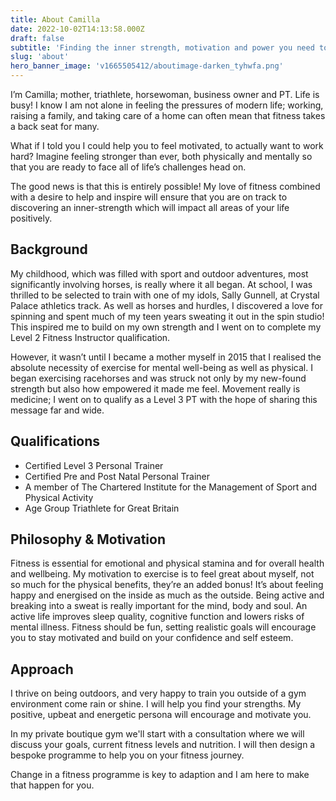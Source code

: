 ```yaml
---
title: About Camilla
date: 2022-10-02T14:13:58.000Z
draft: false
subtitle: 'Finding the inner strength, motivation and power you need to face life’s challenges.'
slug: 'about'
hero_banner_image: 'v1665505412/aboutimage-darken_tyhwfa.png'
---
```


I’m Camilla; mother, triathlete, horsewoman, business owner and PT. Life is busy! I know I am not alone in feeling the pressures of modern life; working, raising a family, and taking care of a home can often mean that fitness takes a back seat for many.

What if I told you I could help you to feel motivated, to actually want to work hard? Imagine feeling stronger than ever, both physically and mentally so that you are ready to face all of life’s challenges head on.

The good news is that this is entirely possible! My love of fitness combined with a desire to help and inspire will ensure that you are on track to discovering an inner-strength which will impact all areas of your life positively.

## Background

My childhood, which was filled with sport and outdoor adventures,
most significantly involving horses, is really where it all began.
At school, I was thrilled to be selected to train with one of my
idols, Sally Gunnell, at Crystal Palace athletics track.
As well as horses and hurdles, I discovered a love for spinning
and spent much of my teen years sweating it out in the spin
studio! This inspired me to build on my own strength and I went
on to complete my Level 2 Fitness Instructor qualification.

However, it wasn’t until I became a mother myself in 2015 that I
realised the absolute necessity of exercise for mental well-being
as well as physical. I began exercising racehorses and was struck
not only by my new-found strength but also how empowered it
made me feel. Movement really is medicine; I went on to qualify
as a Level 3 PT with the hope of sharing this message far and
wide.

## Qualifications

- Certified Level 3 Personal Trainer
- Certified Pre and Post Natal Personal Trainer
- A member of The Chartered Institute for the Management of Sport and Physical Activity
- Age Group Triathlete for Great Britain

## Philosophy & Motivation

Fitness is essential for emotional and physical stamina and for overall health and
wellbeing. My motivation to exercise is to feel great about myself, not so much for
the physical benefits, they’re an added bonus! It’s about feeling happy and energised
on the inside as much as the outside. Being active and breaking into a sweat is really
important for the mind, body and soul. An active life improves sleep quality, cognitive
function and lowers risks of mental illness. Fitness should be fun, setting realistic
goals will encourage you to stay motivated and build on your confidence and self
esteem.

## Approach

I thrive on being outdoors, and very happy to train you outside of a gym environment come rain or shine. I will help you find your strengths. My positive, upbeat and energetic persona will encourage and motivate you.

In my private boutique gym we'll start with a consultation where we will discuss your goals, current fitness levels and nutrition. I will then design a bespoke programme to help you on your fitness journey.

Change in a fitness programme is key to adaption and I am here to make that happen for you.
